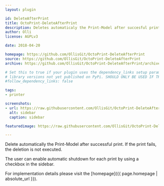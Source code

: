 ```yaml
---
layout: plugin

id: DeleteAfterPrint
title: OctoPrint-DeleteAfterPrint
description: Deletes automaticaly the Print-Model after succesful print
author: Olli
license: AGPLv3

date: 2018-04-20

homepage: https://github.com/OllisGit/OctoPrint-DeleteAfterPrint
source: https://github.com/OllisGit/OctoPrint-DeleteAfterPrint
archive: https://github.com/OllisGit/OctoPrint-DeleteAfterPrint/archive/master.zip

# Set this to true if your plugin uses the dependency_links setup parameter to include
# library versions not yet published on PyPi. SHOULD ONLY BE USED IF THERE IS NO OTHER OPTION!
#follow_dependency_links: false

tags:
- printer

screenshots:
- url: https://raw.githubusercontent.com/OllisGit/OctoPrint-DeleteAfterPrint/master/screenshots/sidebar.jpg
  alt: sidebar
  caption: sidebar

featuredimage: https://raw.githubusercontent.com/OllisGit/OctoPrint-DeleteAfterPrint/master/screenshots/sidebar.jpg

---
```


Delete automatically the Print-Model after successful print. If the print fails, the deletion is not executed.

The user can enable automatic shutdown for each print by using a checkbox in the sidebar.

For implementation details please visit the [homepage]({{ page.homepage | absolute_url }}).
